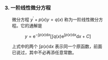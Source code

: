 <div style="float: left; width: 64%; padding: 1%;">

### 3. 一阶线性微分方程

<ul>

微分方程 $y^{\prime}+p(x) y=q(x)$ 称为一阶线性微分方程。它的通解是

$$
y=\mathrm{e}^{-\int p(x) \mathrm{d} x}\left[\int q(x) \mathrm{e}^{\int p(x) \mathrm{d} x} \mathrm{d} x+C\right]
$$

上式中的两个 $\int p(x) \mathrm{d} x$ 表示同一个原函数，前面已说过，其中不必再添任意常数。

</ul>

</div>
<div style="float: right; width: 26%; padding: 1%;">

</div>
<div style="clear: both;"></div>
